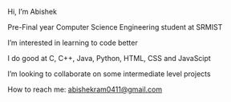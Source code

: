 Hi, I’m Abishek

Pre-Final year Computer Science Engineering student at SRMIST

I’m interested in learning to code better

I do good at C, C++, Java, Python, HTML, CSS and JavaScipt

I’m looking to collaborate on some intermediate level projects

How to reach me: abishekram0411@gmail.com

